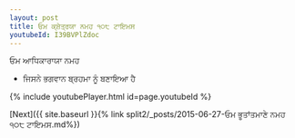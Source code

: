 ```yaml
---
layout: post
title: ਓਮ ਕ੍ਸ਼ੇਤ੍ਰਯਾ ਨਮਹ ੧੦੮ ਟਾਇਮਸ
youtubeId: I39BVPlZdoc
---
```

 
 
 ਓਮ ਆਧਿਕਾਰਾਯਾ ਨਮਹ  
 
 -  ਜਿਸਨੇ ਭਗਵਾਨ ਬ੍ਰਹਮਾ ਨੂੰ ਬਣਾਇਆ ਹੈ 
 
  
 
  
 
 
 
 
 
 


{% include youtubePlayer.html id=page.youtubeId %}
 
[Next]({{ site.baseurl }}{% link  split2/_posts/2015-06-27-ਓਮ ਭੂਤਾਂਤਮਾਣੇ ਨਮਹ ੧੦੮ ਟਾਇਮਸ.md%})
 
